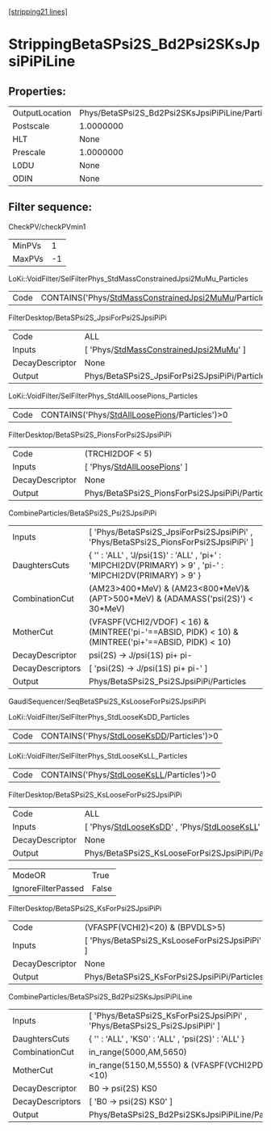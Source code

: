 [[stripping21 lines]](./stripping21-index)

# StrippingBetaSPsi2S_Bd2Psi2SKsJpsiPiPiLine

## Properties:

|                |                                                  |
|----------------|--------------------------------------------------|
| OutputLocation | Phys/BetaSPsi2S_Bd2Psi2SKsJpsiPiPiLine/Particles |
| Postscale      | 1.0000000                                        |
| HLT            | None                                             |
| Prescale       | 1.0000000                                        |
| L0DU           | None                                             |
| ODIN           | None                                             |

## Filter sequence:

CheckPV/checkPVmin1

|        |     |
|--------|-----|
| MinPVs | 1   |
| MaxPVs | -1  |

LoKi::VoidFilter/SelFilterPhys_StdMassConstrainedJpsi2MuMu_Particles

|      |                                                                                                                        |
|------|------------------------------------------------------------------------------------------------------------------------|
| Code | CONTAINS('Phys/[StdMassConstrainedJpsi2MuMu](./stripping21-commonparticles-stdmassconstrainedjpsi2mumu)/Particles')\>0 |

FilterDesktop/BetaSPsi2S_JpsiForPsi2SJpsiPiPi

|                 |                                                                                                       |
|-----------------|-------------------------------------------------------------------------------------------------------|
| Code            | ALL                                                                                                   |
| Inputs          | [ 'Phys/[StdMassConstrainedJpsi2MuMu](./stripping21-commonparticles-stdmassconstrainedjpsi2mumu)' ] |
| DecayDescriptor | None                                                                                                  |
| Output          | Phys/BetaSPsi2S_JpsiForPsi2SJpsiPiPi/Particles                                                        |

LoKi::VoidFilter/SelFilterPhys_StdAllLoosePions_Particles

|      |                                                                                                  |
|------|--------------------------------------------------------------------------------------------------|
| Code | CONTAINS('Phys/[StdAllLoosePions](./stripping21-commonparticles-stdallloosepions)/Particles')\>0 |

FilterDesktop/BetaSPsi2S_PionsForPsi2SJpsiPiPi

|                 |                                                                                 |
|-----------------|---------------------------------------------------------------------------------|
| Code            | (TRCHI2DOF \< 5)                                                                |
| Inputs          | [ 'Phys/[StdAllLoosePions](./stripping21-commonparticles-stdallloosepions)' ] |
| DecayDescriptor | None                                                                            |
| Output          | Phys/BetaSPsi2S_PionsForPsi2SJpsiPiPi/Particles                                 |

CombineParticles/BetaSPsi2S_Psi2SJpsiPiPi

|                  |                                                                                                              |
|------------------|--------------------------------------------------------------------------------------------------------------|
| Inputs           | [ 'Phys/BetaSPsi2S_JpsiForPsi2SJpsiPiPi' , 'Phys/BetaSPsi2S_PionsForPsi2SJpsiPiPi' ]                       |
| DaughtersCuts    | { '' : 'ALL' , 'J/psi(1S)' : 'ALL' , 'pi+' : 'MIPCHI2DV(PRIMARY) \> 9' , 'pi-' : 'MIPCHI2DV(PRIMARY) \> 9' } |
| CombinationCut   | (AM23\>400\*MeV) & (AM23\<800\*MeV)&(APT\>500\*MeV) & (ADAMASS('psi(2S)') \< 30\*MeV)                        |
| MotherCut        | (VFASPF(VCHI2/VDOF) \< 16) & (MINTREE('pi-'==ABSID, PIDK) \< 10) & (MINTREE('pi+'==ABSID, PIDK) \< 10)       |
| DecayDescriptor  | psi(2S) -\> J/psi(1S) pi+ pi-                                                                                |
| DecayDescriptors | [ 'psi(2S) -\> J/psi(1S) pi+ pi-' ]                                                                        |
| Output           | Phys/BetaSPsi2S_Psi2SJpsiPiPi/Particles                                                                      |

GaudiSequencer/SeqBetaSPsi2S_KsLooseForPsi2SJpsiPiPi

LoKi::VoidFilter/SelFilterPhys_StdLooseKsDD_Particles

|      |                                                                                          |
|------|------------------------------------------------------------------------------------------|
| Code | CONTAINS('Phys/[StdLooseKsDD](./stripping21-commonparticles-stdlooseksdd)/Particles')\>0 |

LoKi::VoidFilter/SelFilterPhys_StdLooseKsLL_Particles

|      |                                                                                          |
|------|------------------------------------------------------------------------------------------|
| Code | CONTAINS('Phys/[StdLooseKsLL](./stripping21-commonparticles-stdlooseksll)/Particles')\>0 |

FilterDesktop/BetaSPsi2S_KsLooseForPsi2SJpsiPiPi

|                 |                                                                                                                                             |
|-----------------|---------------------------------------------------------------------------------------------------------------------------------------------|
| Code            | ALL                                                                                                                                         |
| Inputs          | [ 'Phys/[StdLooseKsDD](./stripping21-commonparticles-stdlooseksdd)' , 'Phys/[StdLooseKsLL](./stripping21-commonparticles-stdlooseksll)' ] |
| DecayDescriptor | None                                                                                                                                        |
| Output          | Phys/BetaSPsi2S_KsLooseForPsi2SJpsiPiPi/Particles                                                                                           |

|                    |       |
|--------------------|-------|
| ModeOR             | True  |
| IgnoreFilterPassed | False |

FilterDesktop/BetaSPsi2S_KsForPsi2SJpsiPiPi

|                 |                                                 |
|-----------------|-------------------------------------------------|
| Code            | (VFASPF(VCHI2)\<20) & (BPVDLS\>5)               |
| Inputs          | [ 'Phys/BetaSPsi2S_KsLooseForPsi2SJpsiPiPi' ] |
| DecayDescriptor | None                                            |
| Output          | Phys/BetaSPsi2S_KsForPsi2SJpsiPiPi/Particles    |

CombineParticles/BetaSPsi2S_Bd2Psi2SKsJpsiPiPiLine

|                  |                                                                              |
|------------------|------------------------------------------------------------------------------|
| Inputs           | [ 'Phys/BetaSPsi2S_KsForPsi2SJpsiPiPi' , 'Phys/BetaSPsi2S_Psi2SJpsiPiPi' ] |
| DaughtersCuts    | { '' : 'ALL' , 'KS0' : 'ALL' , 'psi(2S)' : 'ALL' }                           |
| CombinationCut   | in_range(5000,AM,5650)                                                       |
| MotherCut        | in_range(5150,M,5550) & (VFASPF(VCHI2PDOF)\<10)                              |
| DecayDescriptor  | B0 -\> psi(2S) KS0                                                           |
| DecayDescriptors | [ 'B0 -\> psi(2S) KS0' ]                                                   |
| Output           | Phys/BetaSPsi2S_Bd2Psi2SKsJpsiPiPiLine/Particles                             |
